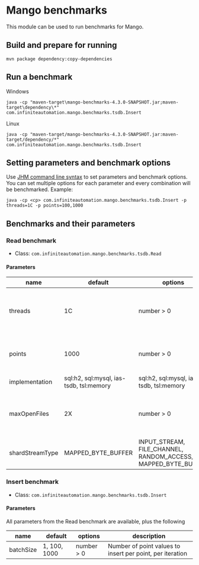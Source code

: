 # Mango benchmarks
This module can be used to run benchmarks for Mango.

## Build and prepare for running
`mvn package dependency:copy-dependencies`

## Run a benchmark
Windows

```shell
java -cp "maven-target\mango-benchmarks-4.3.0-SNAPSHOT.jar;maven-target\dependency\*" com.infiniteautomation.mango.benchmarks.tsdb.Insert
```

Linux

```shell
java -cp "maven-target/mango-benchmarks-4.3.0-SNAPSHOT.jar:maven-target/dependency/*" com.infiniteautomation.mango.benchmarks.tsdb.Insert
```

## Setting parameters and benchmark options

Use [JHM command line syntax](https://github.com/guozheng/jmh-tutorial/blob/master/README.md) to set parameters and benchmark options.
You can set multiple options for each parameter and every combination will be benchmarked.
Example:

```shell
java -cp <cp> com.infiniteautomation.mango.benchmarks.tsdb.Insert -p threads=1C -p points=100,1000
```

## Benchmarks and their parameters

### Read benchmark

* Class: `com.infiniteautomation.mango.benchmarks.tsdb.Read`

#### Parameters

name | default | options | description
--- | --- | --- | ---
threads | 1C | number > 0 | Number of threads writing to TSDB, use "C" suffix to multiply by number of CPU cores
points | 1000 | number > 0 | Number of data points, use "C" suffix to multiply by number of CPU cores
implementation | sql:h2, sql:mysql, ias-tsdb, tsl:memory | sql:h2, sql:mysql, ias-tsdb, tsl:memory | PointValueDao implementation
maxOpenFiles | 2X | number > 0 | IasTsdb max open files setting, use "X" suffix to multiply by number of points
shardStreamType | MAPPED_BYTE_BUFFER | INPUT_STREAM, FILE_CHANNEL, RANDOM_ACCESS_FILE, MAPPED_BYTE_BUFFER | IasTsdb shardStreamType setting

### Insert benchmark

* Class: `com.infiniteautomation.mango.benchmarks.tsdb.Insert`

#### Parameters

All parameters from the Read benchmark are available, plus the following

name | default | options | description
--- | --- | --- | ---
batchSize | 1, 100, 1000 | number > 0 | Number of point values to insert per point, per iteration
